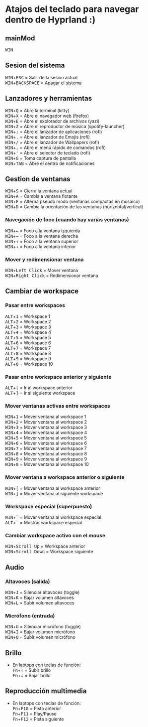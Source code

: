 # Atajos del teclado para navegar dentro de Hyprland :)

## mainMod
<kbd>WIN</kbd>

## Sesion del sistema
<kbd>WIN</kbd>+<kbd>ESC</kbd> = Salir de la sesion actual\
<kbd>WIN</kbd>+<kbd>BACKSPACE</kbd> = Apagar el sistema

## Lanzadores y herramientas
<kbd>WIN</kbd>+<kbd>Q</kbd> = Abre la terminal (kitty)\
<kbd>WIN</kbd>+<kbd>X</kbd> = Abre el navegador web (firefox)\
<kbd>WIN</kbd>+<kbd>E</kbd> = Abre el explorador de archivos (yazi)\
<kbd>WIN</kbd>+<kbd>Z</kbd> = Abre el reproductor de música (spotify-launcher)\
<kbd>WIN</kbd>+<kbd>\;</kbd> = Abre el lanzador de aplicaciones (rofi)\
<kbd>WIN</kbd>+<kbd>\.</kbd> = Abre el lanzador de Emojis (rofi)\
<kbd>WIN</kbd>+<kbd>\/</kbd> = Abre el lanzador de Wallpapers (rofi)\
<kbd>WIN</kbd>+<kbd>\,</kbd> = Abre el menú rápido de comandos (rofi)\
<kbd>WIN</kbd>+<kbd>\'</kbd> = Abre el selector de teclado (rofi)\
<kbd>WIN</kbd>+<kbd>G</kbd> = Toma captura de pantalla\
<kbd>WIN</kbd>+<kbd>TAB</kbd> = Abre el centro de notificaciones

## Gestion de ventanas
<kbd>WIN</kbd>+<kbd>S</kbd> = Cierra la ventana actual\
<kbd>WIN</kbd>+<kbd>A</kbd> = Cambia a ventana flotante\
<kbd>WIN</kbd>+<kbd>F</kbd> = Alterna pseudo modo (ventanas compactas en mosaico)\
<kbd>WIN</kbd>+<kbd>D</kbd> = Cambia la orientación de las ventanas (horizontal/vertical)

### Navegación de foco (cuando hay varias ventanas)
<kbd>WIN</kbd>+<kbd>←</kbd> = Foco a la ventana izquierda\
<kbd>WIN</kbd>+<kbd>→</kbd> = Foco a la ventana derecha\
<kbd>WIN</kbd>+<kbd>↑</kbd> = Foco a la ventana superior\
<kbd>WIN</kbd>+<kbd>↓</kbd> = Foco a la ventana inferior

### Mover y redimensionar ventana
<kbd>WIN</kbd>+<kbd>Left Click</kbd> = Mover ventana\
<kbd>WIN</kbd>+<kbd>Right Click</kbd> = Redimensionar ventana

## Cambiar de workspace
### Pasar entre workspaces
<kbd>ALT</kbd>+<kbd>1</kbd> = Workspace 1\
<kbd>ALT</kbd>+<kbd>2</kbd> = Workspace 2\
<kbd>ALT</kbd>+<kbd>3</kbd> = Workspace 3\
<kbd>ALT</kbd>+<kbd>4</kbd> = Workspace 4\
<kbd>ALT</kbd>+<kbd>5</kbd> = Workspace 5\
<kbd>ALT</kbd>+<kbd>6</kbd> = Workspace 6\
<kbd>ALT</kbd>+<kbd>7</kbd> = Workspace 7\
<kbd>ALT</kbd>+<kbd>8</kbd> = Workspace 8\
<kbd>ALT</kbd>+<kbd>9</kbd> = Workspace 9\
<kbd>ALT</kbd>+<kbd>0</kbd> = Workspace 10

### Pasar entre workspace anterior y siguiente
<kbd>ALT</kbd>+<kbd>\[</kbd> = Ir al workspace anterior\
<kbd>ALT</kbd>+<kbd>\]</kbd> = Ir al siguiente workspace

### Mover ventanas activas entre workspaces
<kbd>WIN</kbd>+<kbd>1</kbd> = Mover ventana al workspace 1\
<kbd>WIN</kbd>+<kbd>2</kbd> = Mover ventana al workspace 2\
<kbd>WIN</kbd>+<kbd>3</kbd> = Mover ventana al workspace 3\
<kbd>WIN</kbd>+<kbd>4</kbd> = Mover ventana al workspace 4\
<kbd>WIN</kbd>+<kbd>5</kbd> = Mover ventana al workspace 5\
<kbd>WIN</kbd>+<kbd>6</kbd> = Mover ventana al workspace 6\
<kbd>WIN</kbd>+<kbd>7</kbd> = Mover ventana al workspace 7\
<kbd>WIN</kbd>+<kbd>8</kbd> = Mover ventana al workspace 8\
<kbd>WIN</kbd>+<kbd>9</kbd> = Mover ventana al workspace 9\
<kbd>WIN</kbd>+<kbd>0</kbd> = Mover ventana al workspace 10

### Mover ventana a workspace anterior o siguiente
<kbd>WIN</kbd>+<kbd>\[</kbd> = Mover ventana al workspace anterior\
<kbd>WIN</kbd>+<kbd>\]</kbd> = Mover ventana al siguiente workspace

### Workspace especial (superpuesto)
<kbd>WIN</kbd>+<kbd>\`</kbd> = Mover ventana al workspace especial\
<kbd>ALT</kbd>+<kbd>\`</kbd> = Mostrar workspace especial

### Cambiar workspace activo con el mouse
<kbd>WIN</kbd>+<kbd>Scroll Up</kbd> = Workspace anterior\
<kbd>WIN</kbd>+<kbd>Scroll Down</kbd> = Workspace siguiente

## Audio
### Altavoces (salida)
<kbd>WIN</kbd>+<kbd>J</kbd> = Silenciar altavoces (toggle)\
<kbd>WIN</kbd>+<kbd>K</kbd> = Bajar volumen altavoces\
<kbd>WIN</kbd>+<kbd>L</kbd> = Subir volumen altavoces

### Micrófono (entrada)
<kbd>WIN</kbd>+<kbd>U</kbd> = Silenciar micrófono (toggle)\
<kbd>WIN</kbd>+<kbd>I</kbd> = Bajar volumen micrófono\
<kbd>WIN</kbd>+<kbd>O</kbd> = Subir volumen micrófono

## Brillo
* En laptops con teclas de función:\
<kbd>Fn</kbd>+<kbd>↑</kbd> = Subir brillo\
<kbd>Fn</kbd>+<kbd>↓</kbd> = Bajar brillo

## Reproducción multimedia
* En laptops con teclas de función:\
<kbd>Fn</kbd>+<kbd>F10</kbd> = Pista anterior\
<kbd>Fn</kbd>+<kbd>F11</kbd> = Play/Pause\
<kbd>Fn</kbd>+<kbd>F12</kbd> = Pista siguiente
